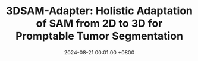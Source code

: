---
title:          "3DSAM-Adapter: Holistic Adaptation of SAM from 2D to 3D for Promptable Tumor Segmentation"
date:           2024-08-21 00:01:00 +0800
selected:       true
pub:            "Medical Image Analysis"
# pub_pre:        "Submitted to "
# pub_post:       'Under review.'
# pub_last:       ' <span class="badge badge-pill badge-custom badge-success">Spotlight</span>'
pub_last:       ' <span class="badge badge-pill badge-custom badge-dark">Journal</span>'
pub_date:       "2024"


cover:          assets/images/covers/3dsam.png
authors:
  - Shizhan Gong
  - Yuan Zhong
  - Wenao Ma
  - Jinpeng Li 
  - Zhao Wang 
  - Jingyang Zhang 
  - Pheng-Ann Heng 
  - Qi Dou

links:
  Paper: https://www.sciencedirect.com/science/article/abs/pii/S1361841524002494
---